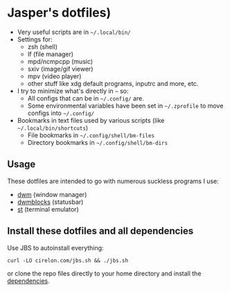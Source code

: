 # Jasper's dotfiles)

- Very useful scripts are in `~/.local/bin/`
- Settings for:
	- zsh (shell)
	- lf (file manager)
	- mpd/ncmpcpp (music)
	- sxiv (image/gif viewer)
	- mpv (video player)
	- other stuff like xdg default programs, inputrc and more, etc.
- I try to minimize what's directly in `~` so:
	- All configs that can be in `~/.config/` are.
	- Some environmental variables have been set in `~/.zprofile` to move configs into `~/.config/`
- Bookmarks in text files used by various scripts (like `~/.local/bin/shortcuts`)
	- File bookmarks in `~/.config/shell/bm-files`
	- Directory bookmarks in `~/.config/shell/bm-dirs`

## Usage

These dotfiles are intended to go with numerous suckless programs I use:

- [dwm](https://github.com/Cirelon/dwm) (window manager)
- [dwmblocks](https://github.com/Cirelon/slstatus) (statusbar)
- [st](https://github.com/Cirelon/alacritty) (terminal emulator)

## Install these dotfiles and all dependencies

Use JBS to autoinstall everything:

```
curl -LO cirelon.com/jbs.sh && ./jbs.sh 
```

or clone the repo files directly to your home directory and install the
[dependencies](https://github.com/Cirelon/JBS/blob/master/progs.csv).
